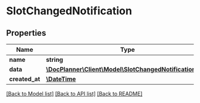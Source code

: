# SlotChangedNotification

## Properties
Name | Type | Description | Notes
------------ | ------------- | ------------- | -------------
**name** | **string** |  | [optional] 
**data** | [**\DocPlanner\Client\Model\SlotChangedNotificationData**](SlotChangedNotificationData.md) |  | [optional] 
**created_at** | [**\DateTime**](\DateTime.md) |  | [optional] 

[[Back to Model list]](../../README.md#documentation-for-models) [[Back to API list]](../../README.md#documentation-for-api-endpoints) [[Back to README]](../../README.md)

